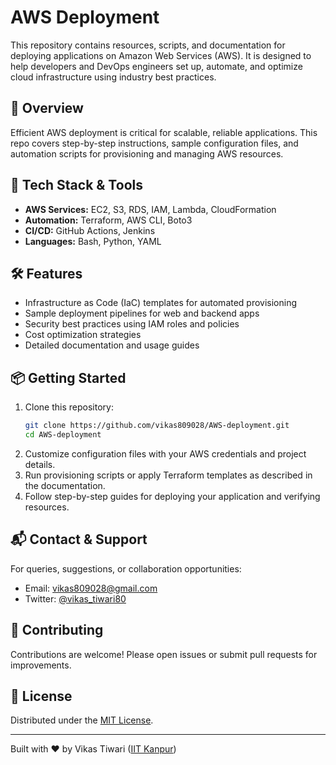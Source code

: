 # AWS Deployment

This repository contains resources, scripts, and documentation for deploying applications on Amazon Web Services (AWS). It is designed to help developers and DevOps engineers set up, automate, and optimize cloud infrastructure using industry best practices.

## 🌟 Overview

Efficient AWS deployment is critical for scalable, reliable applications. This repo covers step-by-step instructions, sample configuration files, and automation scripts for provisioning and managing AWS resources.

## 🚀 Tech Stack & Tools

- **AWS Services:** EC2, S3, RDS, IAM, Lambda, CloudFormation
- **Automation:** Terraform, AWS CLI, Boto3
- **CI/CD:** GitHub Actions, Jenkins
- **Languages:** Bash, Python, YAML

## 🛠️ Features

- Infrastructure as Code (IaC) templates for automated provisioning
- Sample deployment pipelines for web and backend apps
- Security best practices using IAM roles and policies
- Cost optimization strategies
- Detailed documentation and usage guides

## 📦 Getting Started

1. Clone this repository:
    ```bash
    git clone https://github.com/vikas809028/AWS-deployment.git
    cd AWS-deployment
    ```
2. Customize configuration files with your AWS credentials and project details.
3. Run provisioning scripts or apply Terraform templates as described in the documentation.
4. Follow step-by-step guides for deploying your application and verifying resources.

## 📬 Contact & Support

For queries, suggestions, or collaboration opportunities:

- Email: vikas809028@gmail.com
- Twitter: [@vikas_tiwari80](https://twitter.com/vikas_tiwari80)

## 🤝 Contributing

Contributions are welcome! Please open issues or submit pull requests for improvements.

## 📄 License

Distributed under the [MIT License](LICENSE).

---

Built with ❤️ by Vikas Tiwari ([IIT Kanpur](https://prutor.ai))
